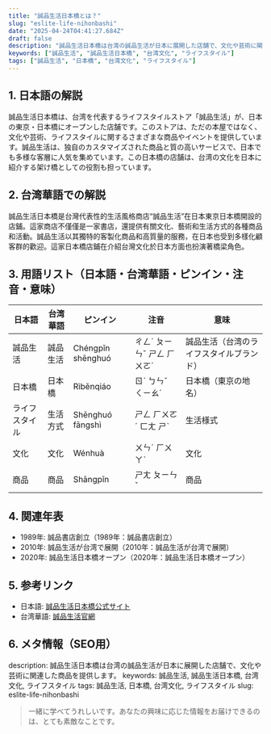 ```yaml
---
title: "誠品生活日本橋とは？"
slug: "eslite-life-nihonbashi"
date: "2025-04-24T04:41:27.684Z"
draft: false
description: "誠品生活日本橋は台湾の誠品生活が日本に展開した店舗で、文化や芸術に関連した商品を提供します。"
keywords: ["誠品生活", "誠品生活日本橋", "台湾文化", "ライフスタイル"]
tags: ["誠品生活", "日本橋", "台湾文化", "ライフスタイル"]
---
```


## 1. 日本語の解説
誠品生活日本橋は、台湾を代表するライフスタイルストア「誠品生活」が、日本の東京・日本橋にオープンした店舗です。このストアは、ただの本屋ではなく、文化や芸術、ライフスタイルに関するさまざまな商品やイベントを提供しています。誠品生活は、独自のカスタマイズされた商品と質の高いサービスで、日本でも多様な客層に人気を集めています。この日本橋の店舗は、台湾の文化を日本に紹介する架け橋としての役割も担っています。

## 2. 台湾華語での解説
誠品生活日本橋是台灣代表性的生活風格商店“誠品生活”在日本東京日本橋開設的店鋪。這家商店不僅僅是一家書店，還提供有關文化、藝術和生活方式的各種商品和活動。誠品生活以其獨特的客製化商品和高質量的服務，在日本也受到多樣化顧客群的歡迎。這家日本橋店鋪在介紹台灣文化於日本方面也扮演著橋梁角色。

## 3. 用語リスト（日本語・台湾華語・ピンイン・注音・意味）
| 日本語       | 台湾華語       | ピンイン         | 注音    | 意味                       |
|--------------|----------------|-----------------|---------|----------------------------|
| 誠品生活     | 誠品生活       | Chéngpǐn shēnghuó | ㄔㄥˊ ㄆㄧㄣˇ ㄕㄥ ㄏㄨㄛˊ | 誠品生活（台湾のライフスタイルブランド） |
| 日本橋       | 日本橋         | Rìběnqiáo        | ㄖˋ ㄅㄣˇ ㄑㄧㄠˊ         | 日本橋（東京の地名）       |
| ライフスタイル | 生活方式       | Shēnghuó fāngshì | ㄕㄥ ㄏㄨㄛˊ ㄈㄤ ㄕˋ     | 生活様式                   |
| 文化         | 文化           | Wénhuà           | ㄨㄣˊ ㄏㄨㄚˋ            | 文化                       |
| 商品         | 商品           | Shāngpǐn        | ㄕㄤ ㄆㄧㄣˇ             | 商品                       |

## 4. 関連年表
- 1989年: 誠品書店創立（1989年：誠品書店創立）
- 2010年: 誠品生活が台湾で展開（2010年：誠品生活が台湾で展開）
- 2020年: 誠品生活日本橋オープン（2020年：誠品生活日本橋オープン）

## 5. 参考リンク
- 日本語: [誠品生活日本橋公式サイト](https://www.eslitelife.com/)
- 台湾華語: [誠品生活官網](https://www.eslite.com/)

## 6. メタ情報（SEO用）
description: 誠品生活日本橋は台湾の誠品生活が日本に展開した店舗で、文化や芸術に関連した商品を提供します。
keywords: 誠品生活, 誠品生活日本橋, 台湾文化, ライフスタイル
tags: 誠品生活, 日本橋, 台湾文化, ライフスタイル
slug: eslite-life-nihonbashi

>一緒に学べてうれしいです。あなたの興味に応じた情報をお届けできるのは、とても素敵なことです。